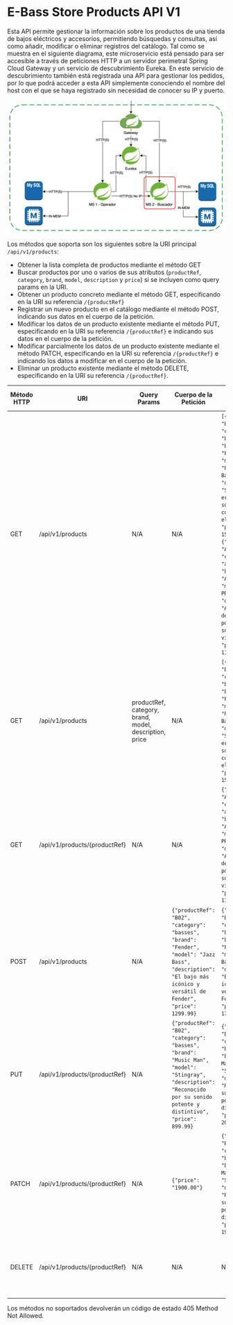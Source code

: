 # E-Bass Store Products API V1

Esta API permite gestionar la información sobre los productos de una tienda de bajos eléctricos y accesorios,
permitiendo búsquedas y consultas, así como añadir, modificar o eliminar registros del catálogo. Tal como se muestra en
el siguiente diagrama, este microservicio está pensado para ser accesible a través de peticiones HTTP a un servidor
perimetral Spring Cloud Gateway y un servicio de descubrimiento Eureka. En este servicio de descubrimiento también está
registrada una API para gestionar los pedidos, por lo que podrá acceder a esta API simplemente conociendo el nombre del
host con el que se haya registrado sin necesidad de conocer su IP y puerto.

![Diagrama de Arquitectura](architecture-diagram-products.png)

Los métodos que soporta son los siguientes sobre la URI principal `/api/v1/products`:

- Obtener la lista completa de productos mediante el método GET
- Buscar productos por uno o varios de sus atributos (`productRef`, `category`, `brand`, `model`, `description`
  y `price`) si se incluyen como query params en la URI.
- Obtener un producto concreto mediante el método GET, especificando en la URI su referencia `/{productRef}`
- Registrar un nuevo producto en el catálogo mediante el método POST, indicando sus datos en el cuerpo de la petición.
- Modificar los datos de un producto existente mediante el método PUT, especificando en la URI su
  referencia `/{productRef}` e indicando sus datos en el cuerpo de la petición.
- Modificar parcialmente los datos de un producto existente mediante el método PATCH, especificando en la URI su
  referencia `/{productRef}` e indicando los datos a modificar en el cuerpo de la petición.
- Eliminar un producto existente mediante el método DELETE, especificando en la URI su referencia `/{productRef}`.

| Método HTTP | URI                           | Query Params                                           | Cuerpo de la Petición                                                                                                                                                     | Cuerpo de la Respuesta                                                                                                                                                                                                                                                                                                                                                        | Códigos de Respuesta                                                       |
|-------------|-------------------------------|--------------------------------------------------------|---------------------------------------------------------------------------------------------------------------------------------------------------------------------------|-------------------------------------------------------------------------------------------------------------------------------------------------------------------------------------------------------------------------------------------------------------------------------------------------------------------------------------------------------------------------------|----------------------------------------------------------------------------|
| GET         | /api/v1/products              | N/A                                                    | N/A                                                                                                                                                                       | `[{"productRef": "B01", "category": "basses", "brand": "Fender", "model": "Precision Bass", "description": "Su diseño ergonómico y sonido firme lo convirieron en el estándar", "price": 1500.00}, {"productRef": "A01", "category": "amps", "brand": "Ampeg", "model": "SVT7 PRO", "description": "Amplificador de alta potencia y sonido vintage", "price": 1100.00}, ...]` | 200 OK<br/>204 No Content<br/>500 Internal Server Error                    |
| GET         | /api/v1/products              | productRef, category, brand, model, description, price | N/A                                                                                                                                                                       | `[{"productRef": "B01", "category": "basses", "brand": "Fender", "model": "Precision Bass", "description": "Su diseño ergonómico y sonido firme lo convirieron en el estándar", "price": 1500.00}]`                                                                                                                                                                           | 200 OK<br/>204 No Content<br/>500 Internal Server Error                    |
| GET         | /api/v1/products/{productRef} | N/A                                                    | N/A                                                                                                                                                                       | `{"productRef": "A01", "category": "amps", "brand": "Ampeg", "model": "SVT7 PRO", "description": "Amplificador de alta potencia y sonido vintage", "price": 1100.00}`                                                                                                                                                                                                         | 200 OK<br/>204 No Content<br/>500 Internal Server Error                    |
| POST        | /api/v1/products              | N/A                                                    | `{"productRef": "B02", "category": "basses", "brand": "Fender", "model": "Jazz Bass", "description": "El bajo más icónico y versátil de Fender", "price": 1299.99}`       | `{"productRef": "B02", "category": "basses", "brand": "Fender", "model": "Jazz Bass", "description": "El bajo más icónico y versátil de Fender", "price": 1700.00}`                                                                                                                                                                                                           | 200 OK<br/>400 Bad Request<br/>500 Internal Server Error                   |
| PUT         | /api/v1/products/{productRef} | N/A                                                    | `{"productRef": "B02", "category": "basses", "brand": "Music Man", "model": "Stingray", "description": "Reconocido por su sonido potente y distintivo", "price": 899.99}` | `{"productRef": "B02", "category": "basses", "brand": "Music Man", "model": "Stingray", "description": "Reconocido por su sonido potente y distintivo", "price": 2000.00}`                                                                                                                                                                                                    | 200 OK<br/>400 Bad Request<br/>404 Not Found<br/>500 Internal Server Error |
| PATCH       | /api/v1/products/{productRef} | N/A                                                    | `{"price": "1900.00"}`                                                                                                                                                    | `{"productRef": "B02", "category": "basses", "brand": "Music Man", "model": "Stingray", "description": "Reconocido por su sonido potente y distintivo", "price": 1900.00}`                                                                                                                                                                                                    | 200 OK<br/>400 Bad Request<br/>404 Not Found<br/>500 Internal Server Error |
| DELETE      | /api/v1/products/{productRef} | N/A                                                    | N/A                                                                                                                                                                       | N/A                                                                                                                                                                                                                                                                                                                                                                           | 204 No Content<br/>404 Not Found<br/>500 Internal Server Error             |

Los métodos no soportados devolverán un código de estado 405 Method Not Allowed.